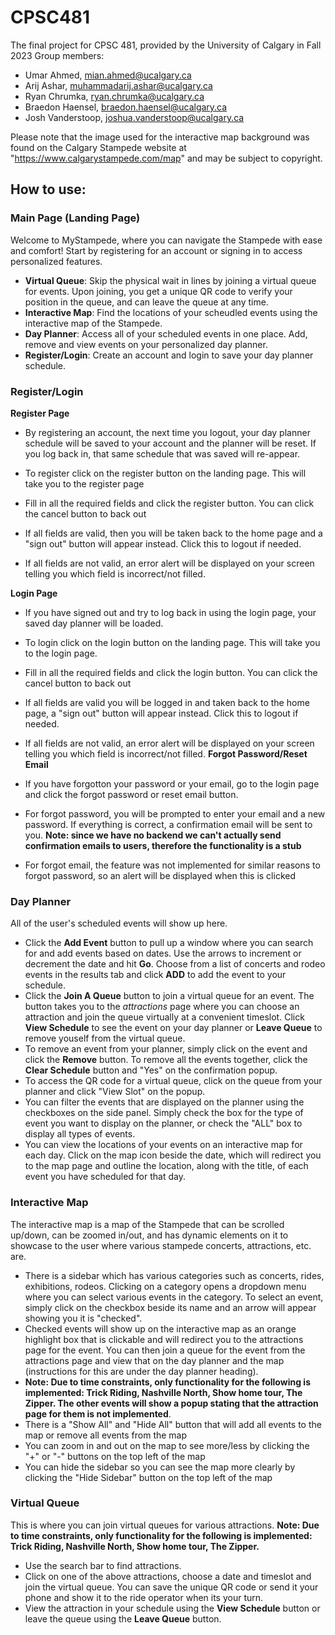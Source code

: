 # CPSC481
The final project for CPSC 481, provided by the University of Calgary in Fall 2023
Group members:
- Umar Ahmed, mian.ahmed@ucalgary.ca
- Arij Ashar, muhammadarij.ashar@ucalgary.ca
- Ryan Chrumka, ryan.chrumka@ucalgary.ca
- Braedon Haensel, braedon.haensel@ucalgary.ca
- Josh Vanderstoop, joshua.vanderstoop@ucalgary.ca 

Please note that the image used for the interactive map background was found on the Calgary Stampede website at "https://www.calgarystampede.com/map" and may be subject to copyright.

## How to use:

### Main Page (Landing Page)
Welcome to MyStampede, where you can navigate the Stampede with ease and comfort! Start by registering for an account or signing in to access personalized features.
- **Virtual Queue**: Skip the physical wait in lines by joining a virtual queue for events. Upon joining, you get a unique QR code to verify your position in the queue, and can leave the queue at any time.
- **Interactive Map**: Find the locations of your scheudled events using the interactive map of the Stampede.
- **Day Planner**: Access all of your scheduled events in one place. Add, remove and view events on your personalized day planner.
- **Register/Login**: Create an account and login to save your day planner schedule.

### Register/Login
**Register Page**
- By registering an account, the next time you logout, your day planner schedule will be saved to your account and the planner will be reset. If you log back in, that same schedule that was saved will re-appear.

- To register click on the register button on the landing page. This will take you to the register page
- Fill in all the required fields and click the register button. You can click the cancel button to back out
- If all fields are valid, then you will be taken back to the home page and a "sign out" button will appear instead. Click this to logout if needed.
- If all fields are not valid, an error alert will be displayed on your screen telling you which field is incorrect/not filled.

**Login Page**
- If you have signed out and try to log back in using the login page, your saved day planner will be loaded.

- To login click on the login button on the landing page. This will take you to the login page.
- Fill in all the required fields and click the login button. You can click the cancel button to back out
- If all fields are valid you will be logged in and taken back to the home page, a "sign out" button will appear instead. Click this to logout if needed.
- If all fields are not valid, an error alert will be displayed on your screen telling you which field is incorrect/not filled.
**Forgot Password/Reset Email**
- If you have forgotton your password or your email, go to the login page and click the forgot password or reset email button.
- For forgot password, you will be prompted to enter your email and a new password. If everything is correct, a confirmation email will be sent to you. **Note: since we have no backend we can't actually send confirmation emails to users, therefore the functionality is a stub**
- For forgot email, the feature was not implemented for similar reasons to forgot password, so an alert will be displayed when this is clicked

### Day Planner
All of the user's scheduled events will show up here.
- Click the **Add Event** button to pull up a window where you can search for and add events based on dates. Use the arrows to increment or decrement the date and hit **Go**. Choose from a list of concerts and rodeo events in the results tab and click **ADD** to add the event to your schedule.
- Click the **Join A Queue** button to join a virtual queue for an event. The button takes you to the _attractions_ page where you can choose an attraction and join the queue virtually at a convenient timeslot. Click **View Schedule** to see the event on your day planner or **Leave Queue** to remove youself from the virtual queue.
- To remove an event from your planner, simply click on the event and click the **Remove** button. To remove all the events together, click the **Clear Schedule** button and "Yes" on the confirmation popup.
- To access the QR code for a virtual queue, click on the queue from your planner and click "View Slot" on the popup.
- You can filter the events that are displayed on the planner using the checkboxes on the side panel. Simply check the box for the type of event you want to display on the planner, or check the "ALL" box to display all types of events.
- You can view the locations of your events on an interactive map for each day. Click on the map icon beside the date, which will redirect you to the map page and outline the location, along with the title, of each event you have scheduled for that day.

### Interactive Map
The interactive map is a map of the Stampede that can be scrolled up/down, can be zoomed in/out, and has dynamic elements on it to showcase to the user where various stampede concerts, attractions, etc. are. 
- There is a sidebar which has various categories such as concerts, rides, exhibitions, rodeos. Clicking on a category opens a dropdown menu where you can select various events in the category. To select an event, simply click on the checkbox beside its name and an arrow will appear showing you it is "checked".
- Checked events will show up on the interactive map as an orange highlight box that is clickable and will redirect you to the attractions page for the event. You can then join a queue for the event from the attractions page and view that on the day planner and the map (instructions for this are under the day planner heading). 
- **Note: Due to time constraints, only functionality for the following is implemented: Trick Riding, Nashville North, Show home tour, The Zipper. The other events will show a popup stating that the attraction page for them is not implemented**.
- There is a "Show All" and "Hide All" button that will add all events to the map or remove all events from the map
- You can zoom in and out on the map to see more/less by clicking the "+" or "-" buttons on the top left of the map
- You can hide the sidebar so you can see the map more clearly by clicking the "Hide Sidebar" button on the top left of the map


### Virtual Queue
This is where you can join virtual queues for various attractions. **Note: Due to time constraints, only functionality for the following is implemented: Trick Riding, Nashville North, Show home tour, The Zipper.**
- Use the search bar to find attractions.
- Click on one of the above attractions, choose a date and timeslot and join the virtual queue. You can save the unique QR code or send it your phone and show it to the ride operator when its your turn.
- View the attraction in your schedule using the **View Schedule** button or leave the queue using the **Leave Queue** button.
